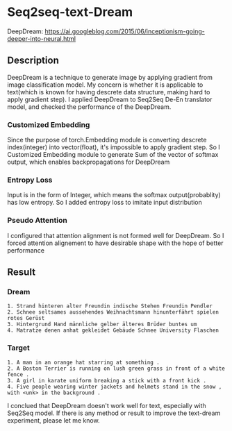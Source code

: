 # Seq2seq-text-Dream

DeepDream: https://ai.googleblog.com/2015/06/inceptionism-going-deeper-into-neural.html

## Description
DeepDream is a technique to generate image by applying gradient from image classification model. My concern is whether it is applicable to text(which is known for having descrete data structure, making hard to apply gradient step). I applied DeepDream to Seq2Seq De-En translator model, and checked the performance of the DeepDream.

### Customized Embedding 
Since the purpose of torch.Embedding module is converting descrete index(integer) into vector(float), it's impossible to apply gradient step. So I Customized Embedding module to generate Sum of the vector of softmax output, which enables backpropagations for DeepDream

### Entropy Loss
Input is in the form of Integer, which means the softmax output(probablity) has low entropy. So I added entropy loss to imitate input distribution

### Pseudo Attention
I configured that attention alignment is not formed well for DeepDream. So I forced attention alignement to have desirable shape with the hope of better performance

## Result
### Dream
```
1. Strand hinteren alter Freundin indische Stehen Freundin Pendler
2. Schnee seltsames aussehendes Weihnachtsmann hinunterfährt spielen rotes Gerüst
3. Hintergrund Hand männliche gelber älteres Brüder buntes um
4. Matratze denen anhat gekleidet Gebäude Schnee University Flaschen
```
### Target
```
1. A man in an orange hat starring at something . 
2. A Boston Terrier is running on lush green grass in front of a white fence . 
3. A girl in karate uniform breaking a stick with a front kick . 
4. Five people wearing winter jackets and helmets stand in the snow , with <unk> in the background . 
```
I conclued that DeepDream doesn't work well for text, especially with Seq2Seq model. If there is any method or result to improve the text-dream experiment, please let me know.
